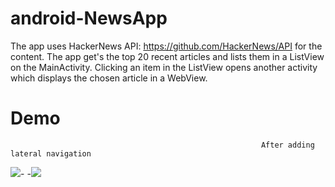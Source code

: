 # android-NewsApp
The app uses HackerNews API: https://github.com/HackerNews/API for the content. The app get's the top 20 recent 
articles and lists them in a ListView on the MainActivity. Clicking an item in the ListView opens another activity which displays the 
chosen article in a WebView.  
# Demo                                                    
                                                            After adding lateral navigation
![](https://i.imgur.com/Bjz3kr9.gif)-                      -![](https://i.imgur.com/HDvWFf4.gif)
